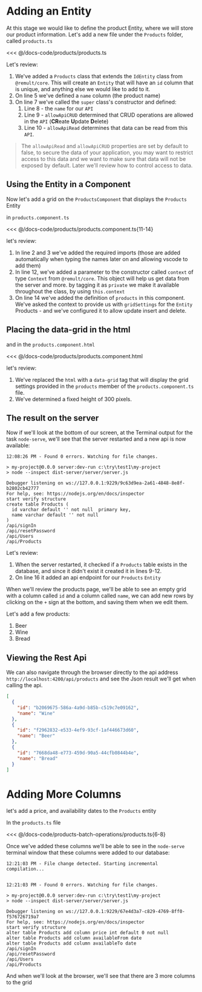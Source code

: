 # Adding an Entity
At this stage we would like to define the product Entity, where we will store our product information.
Let's add a new file under the `Products` folder, called `products.ts`


<<< @/docs-code/products/products.ts

Let's review:
1. We've added a `Products` class that extends the `IdEntity` class from `@remult/core`. This will create an `Entity` that will have an `id` column that is unique, and anything else we would like to add to it.
2. On line 5 we've defined a `name` column (the product name)
3. On line 7 we've called the `super` class's constructor and defined:
   1.  Line 8 - the `name` for our `API` 
   2.  Line 9 - `allowApiCRUD` determined that CRUD operations are allowed in the `API` (**CR**eate **U**pdate **D**elete)
   3.  Line 10 - `allowApiRead` determines that data can be read from this `API`.

>The `allowApiRead` and `allowApiCRUD` properties are set by default to false, to secure the data of your application, you may want to restrict access to this data and we want to make sure that data will not be exposed by default. Later we'll review how to control access to data.

## Using the Entity in a Component
Now let's add a grid on the `ProductsComponent` that displays the `Products` Entity

in `products.component.ts`

<<< @/docs-code/products/products.component.ts{11-14} 



let's review:
1. In line 2 and 3 we've added the required imports (those are added automatically when typing the names later on and allowing vscode to add them)
2. In line 12, we've added a parameter to the constructor called `context` of type `Context` from `@remult/core`. This object will help us get data from the server and more. by tagging it as `private` we make it available throughout the class, by using `this.context`
3. On line 14 we've added the definition of `products` in this component. We've asked the context to provide us with `gridSettings` for the `Entity` Products - and we've configured it to allow update insert and delete.

## Placing the data-grid in the html
and in the `products.component.html`

<<< @/docs-code/products/products.component.html

let's review:
1. We've replaced the `html` with a `data-grid` tag that will display the grid settings provided in the `products` member of the `products.component.ts` file.
2. We've determined a fixed height of 300 pixels.

## The result on the server
Now if we'll look at the bottom of our screen, at the Terminal output for the task `node-serve`, we'll see that the server restarted and a new api is now available:
```{9-12,16}
12:08:26 PM - Found 0 errors. Watching for file changes.

> my-project@0.0.0 server:dev-run c:\try\test1\my-project
> node --inspect dist-server/server/server.js

Debugger listening on ws://127.0.0.1:9229/9c63d9ea-2a61-4848-8e8f-b2802cb42777
For help, see: https://nodejs.org/en/docs/inspector
start verify structure
create table Products (
  id varchar default '' not null  primary key,
  name varchar default '' not null
)
/api/signIn
/api/resetPassword
/api/Users
/api/Products
```
Let's review:
1. When the server restarted, it checked if a `Products` table exists in the database, and since it didn't exist it created it in lines 9-12.
2. On line 16 it added an api endpoint for our `Products` `Entity`


When we'll review the products page, we'll be able to see an empty grid with a column called `id` and a column called `name`, we can add new rows by clicking on the `+` sign at the bottom, and saving them when we edit them.

Let's add a few products:
1. Beer
2. Wine
3. Bread

## Viewing the Rest Api
We can also navigate through the browser directly to the api address `http://localhost:4200/api/products` and see the Json result we'll get when calling the api.

```json
[
  {
    "id": "b2069675-586a-4a9d-b85b-c519c7e09162",
    "name": "Wine"
  },
  {
    "id": "f2962832-e533-4ef9-93cf-1af446673d60",
    "name": "Beer"
  },
  {
    "id": "7668da48-e773-459d-90a5-44cfb0844b4e",
    "name": "Bread"
  }
]
```

# Adding More Columns
let's add a price, and availability dates to the `Products` entity

In the `products.ts` file

<<< @/docs-code/products-batch-operations/products.ts{6-8}



Once we've added these columns we'll be able to see in the `node-serve` terminal window that these columns were added to our database:
```{12-14}
12:21:03 PM - File change detected. Starting incremental compilation...


12:21:03 PM - Found 0 errors. Watching for file changes.

> my-project@0.0.0 server:dev-run c:\try\test1\my-project
> node --inspect dist-server/server/server.js

Debugger listening on ws://127.0.0.1:9229/67e4d3a7-c829-4769-8ff0-f576726719a7
For help, see: https://nodejs.org/en/docs/inspector
start verify structure
alter table Products add column price int default 0 not null
alter table Products add column availableFrom date
alter table Products add column availableTo date
/api/signIn
/api/resetPassword
/api/Users
/api/Products
```

And when we'll look at the browser, we'll see that there are 3 more columns to the grid